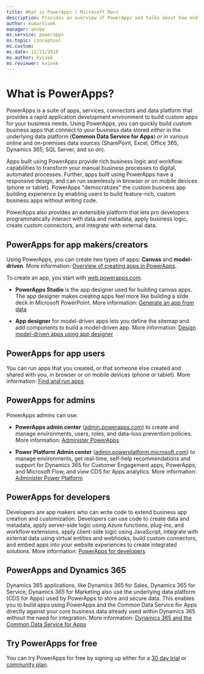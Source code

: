 ```yaml
---
title: What is PowerApps | Microsoft Docs
description: Provides an overview of PowerApps and talks about how end users, app makers, admin, and pro developers can use PowerApps.
author: KumarVivek
manager: annbe
ms.service: powerapps
ms.topic: conceptual
ms.custom: 
ms.date: 12/21/2018
ms.author: kvivek
ms.reviewer: kvivek
---
```

# What is PowerApps?

PowerApps is a suite of apps, services, connectors and data platform that provides a rapid application development environment to build custom apps for your business needs. Using PowerApps, you can quickly build custom business apps that connect to your business data stored *either* in the underlying data platform (**Common Data Service for Apps**) *or* in various online and on-premises data sources (SharePoint, Excel, Office 365, Dynamics 365, SQL Server, and so on). 

Apps built using PowerApps provide rich business logic and workflow capabilities to transform your manual business processes to digital, automated processes. Further, apps built using PowerApps have a responsive design, and can run seamlessly in browser or on mobile devices (phone or tablet). PowerApps "democratizes" the custom business app building experience by enabling users to build feature-rich, custom business apps without writing code.

PowerApps also provides an extensible platform that lets pro developers programmatically interact with data and metadata, apply business logic, create custom connectors, and integrate with external data.

## PowerApps for app makers/creators

Using PowerApps, you can create two types of apps: **Canvas** and **model-driven**. More information: [Overview of creating apps in PowerApps](maker/index.md).

To create an app, you start with [web.powerapps.com](https://web.powerapps.com).

- **PowerApps Studio** is the app designer used for building canvas apps. The app designer makes creating apps feel more like building a slide deck in Microsoft PowerPoint. More information: [Generate an app from data](/powerapps/maker/canvas-apps/data-platform-create-app)  

- **App designer** for model-driven apps lets you define the sitemap and add components to build a model-driven app. More information: [Design model-driven apps using app designer](maker/model-driven-apps/design-custom-business-apps-using-app-designer.md)

## PowerApps for app users

You can run apps that you created, or that someone else created and shared with you, in browser or on mobile devices (phone or tablet). More information: [Find and run apps](user/index.md)

## PowerApps for admins

PowerApps admins can use:

- **PowerApps admin center** ([admin.powerapps.com](https://admin.powerapps.com)) to create and manage environments, users, roles, and data-loss prevention policies. More information: [Administer PowerApps](administrator/admin-guide.md)

- **Power Platform Admin center** ([admin.powerplatform.microsoft.com](https://admin.powerplatform.microsoft.com)) to manage environments, get real-time, self-help recommendations and support for Dynamics 365 for Customer Engagement apps, PowerApps, and Microsoft Flow, and view CDS for Apps analytics. More information: [Administer Power Platform](https://docs.microsoft.com/power-platform/admin/admin-guide)

## PowerApps for developers

Developers are app makers who can write code to extend business app creation and customization. Developers can use code to create data and metadata, apply server-side logic using Azure functions, plug-ins, and workflow extensions, apply client-side logic using JavaScript, integrate with external data using virtual entities and webhooks, build custom connectors, and embed apps into your website experiences to create integrated solutions. More information: [PowerApps for developers](/powerapps/#pivot=home&panel=developer)

## PowerApps and Dynamics 365

Dynamics 365 applications, like Dynamics 365 for Sales, Dynamics 365 for Service, Dynamics 365 for Marketing also use the underlying data platform (CDS for Apps) used by PowerApps to store and secure data. This enables you to build apps using PowerApps and the Common Data Service for Apps directly against your core business data already used within Dynamics 365 without the need for integration. More information: [Dynamics 365 and the Common Data Service for Apps](maker/common-data-service/data-platform-intro.md#dynamics-365-and-the-common-data-service-for-apps)

## Try PowerApps for free

You can try PowerApps for free by signing up either for a [30 day trial](maker/signup-for-powerapps.md) or [community plan](maker/dev-community-plan.md).
